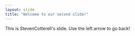 ```yaml
---
layout: slide
title: "Welcome to our second slide!"
---
```

This is StevenCotterell's slide.
Use the left arrow to go back!

